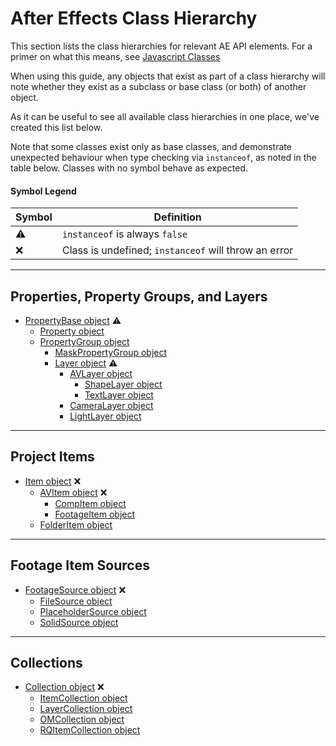 # After Effects Class Hierarchy

This section lists the class hierarchies for relevant AE API elements. For a primer on what this means, see [Javascript Classes](javascript.md#javascript-classes)

When using this guide, any objects that exist as part of a class hierarchy will note whether they exist as a subclass or base class (or both) of another object.

As it can be useful to see all available class hierarchies in one place, we've created this list below.

Note that some classes exist only as base classes, and demonstrate unexpected behaviour when type checking via `instanceof`, as noted in the table below. Classes with no symbol behave as expected.

#### Symbol Legend

| Symbol |                      Definition                      |
| ------ | ---------------------------------------------------- |
| ⚠      | `instanceof` is always `false`                       |
| ❌      | Class is undefined; `instanceof` will throw an error |

---

## Properties, Property Groups, and Layers

- [PropertyBase object](../property/propertybase.md) ⚠
  - [Property object](../property/index.md)
  - [PropertyGroup object](../property/propertygroup.md)
    - [MaskPropertyGroup object](../property/maskpropertygroup.md)
    - [Layer object](../layer/index.md) ⚠
      - [AVLayer object](../layer/avlayer.md)
        - [ShapeLayer object](../layer/shapelayer.md)
        - [TextLayer object](../layer/textlayer.md)
      - [CameraLayer object](../layer/cameralayer.md)
      - [LightLayer object](../layer/lightlayer.md)

---

## Project Items

- [Item object](../item/index.md) ❌
  - [AVItem object](../item/avitem.md) ❌
    - [CompItem object](../item/compitem.md)
    - [FootageItem object](../item/footageitem.md)
  - [FolderItem object](../item/folderitem.md)

---

## Footage Item Sources

- [FootageSource object](../sources/footagesource.md) ❌
  - [FileSource object](../sources/filesource.md)
  - [PlaceholderSource object](../sources/placeholdersource.md)
  - [SolidSource object](../sources/solidsource.md)

---

## Collections

- [Collection object](../other/collection.md) ❌
  - [ItemCollection object](../item/itemcollection.md)
  - [LayerCollection object](../layer/layercollection.md)
  - [OMCollection object](../renderqueue/omcollection.md)
  - [RQItemCollection object](../renderqueue/rqitemcollection.md)
